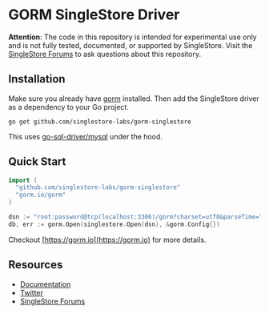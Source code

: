 # GORM SingleStore Driver

**Attention**: The code in this repository is intended for experimental use only and is not fully tested, documented, or supported by SingleStore. Visit the [SingleStore Forums](https://www.singlestore.com/forum/) to ask questions about this repository.

## Installation

Make sure you already have [gorm](https://github.com/go-gorm/gorm) installed. Then add the SingleStore driver as a dependency to your Go project.

```
go get github.com/singlestore-labs/gorm-singlestore
```

This uses [go-sql-driver/mysql](https://github.com/go-sql-driver/mysql) under the hood.

## Quick Start

```go
import (
  "github.com/singlestore-labs/gorm-singlestore"
  "gorm.io/gorm"
)

dsn := "root:password@tcp(localhost:3306)/gorm?charset=utf8&parseTime=True&loc=Local"
db, err := gorm.Open(singlestore.Open(dsn), &gorm.Config{})
```

Checkout [https://gorm.io](https://gorm.io) for more details.

## Resources

* [Documentation](https://docs.singlestore.com)
* [Twitter](https://twitter.com/SingleStoreDevs)
* [SingleStore Forums](https://www.singlestore.com/forum)

